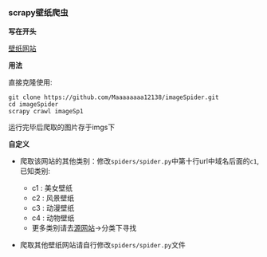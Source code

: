 ### scrapy壁纸爬虫

**写在开头**

[壁纸网站](http://www.bizhi88.com/)

**用法**

直接克隆使用:

```
git clone https://github.com/Maaaaaaaa12138/imageSpider.git
cd imageSpider
scrapy crawl imageSp1
```

运行完毕后爬取的图片存于imgs下

**自定义**

- 爬取该网站的其他类别：修改`spiders/spider.py`中第十行url中域名后面的`c1`, 已知类别:
    - c1 : 美女壁纸
    - c2 : 风景壁纸
    - c3 : 动漫壁纸
    - c4 : 动物壁纸
    - 更多类别请去[源网站](http://www.bizhi88.com/)->分类下寻找

- 爬取其他壁纸网站请自行修改`spiders/spider.py`文件